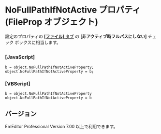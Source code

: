# NoFullPathIfNotActive プロパティ (FileProp オブジェクト)

設定のプロパティの [**\[ファイル\]** タブ](../../dlg/properties/file/index) の **\[非アクティブ時フルパスにしない\]** チェック ボックスに相当します。

## 

### \[JavaScript\]

```
b = object.NoFullPathIfNotActiveProperty;
object.NoFullPathIfNotActiveProperty = b;
```

### \[VBScript\]

```
b = object.NoFullPathIfNotActiveProperty
object.NoFullPathIfNotActiveProperty = b
```

## バージョン

EmEditor Professional Version 7.00 以上で利用できます。
